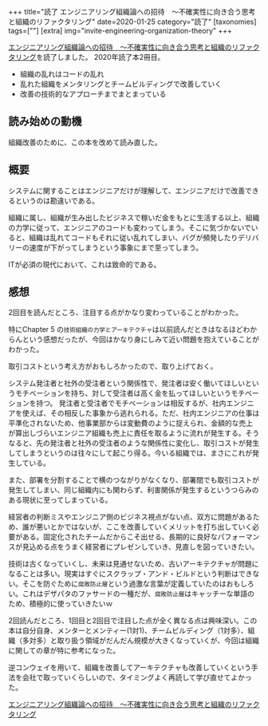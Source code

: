 +++
title="読了 エンジニアリング組織論への招待　～不確実性に向き合う思考と組織のリファクタリング"
date=2020-01-25
category="読了"
[taxonomies]
tags=[""]
[extra]
img="invite-engineering-organization-theory"
+++

[エンジニアリング組織論への招待　～不確実性に向き合う思考と組織のリファクタリング](https://amzn.to/2QoYAA6)を読了しました。
2020年読了本2冊目。
	
* 組織の乱れはコードの乱れ
* 乱れた組織をメンタリングとチームビルディングで改善していく
* 改善の技術的なアプローチまでまとまっている

## 読み始めの動機

組織改善のために、この本を改めて読み直した。

## 概要

システムに関することはエンジニアだけが理解して、エンジニアだけで改善できるというのは勘違いである。

組織に属し、組織が生み出したビジネスで稼いだ金をもとに生活する以上、組織の力学に従って、エンジニアのコードも変わってしまう。そこに気づかないでいると、組織は乱れてコードもそれに従い乱れてしまい、バグが頻発したりデリバリーの速度が下がってしまうという事象にまで至ってしまう。

ITが必須の現代において、これは致命的である。

## 感想

2回目を読んだところ、注目する点がかなり変わっていることがわかった。

特にChapter 5 の`技術組織の力学とアーキテクチャ`は以前読んだときはなるほどわからんという感想だったが、今回はかなり身にしみて近い問題を抱えていることがわかった。

取引コストという考え方がおもしろかったので、取り上げておく。

システム発注者と社外の受注者という関係性で、発注者は安く働いてほしいというモチベーションを持ち、対して受注者は高く金を払ってほしいというモチベーションを持つ。
発注者と受注者でモチベーションは相反するが、社内エンジニアを使えば、その相反した事象から逃れられる。ただ、社内エンジニアの仕事は平準化されないため、他事業部からは変動費のように捉えられ、金額的な売上が算出しづらいエンジニア組織も売上に責任を取るように流れが発生する。そうなると、先の発注者と社外の受注者のような関係性に変化し、取引コストが発生してしまうというのは往々にして起こり得る。今いる組織では、まさにこれが発生している。

また、部署を分割することで横のつながりがなくなり、部署間でも取引コストが発生してしまい、同じ組織内にも関わらず、利害関係が発生するというつらみのある現状に至ってしまっている。

経営者の判断ミスやエンジニア側のビジネス視点がない点、双方に問題があるため、誰が悪いとかではないが、ここを改善していくメリットを打ち出していく必要がある。固定化されたチームだからこそ出せる、長期的に良好なパフォーマンスが見込める点をうまく経営者にプレゼンしていき、見直しを図っていきたい。

技術は古くなっていくし、未来は見通せないため、古いアーキテクチャが問題になることは多い。現実はすぐにスクラップ・アンド・ビルドという判断はできない。そこを防ぐために`腐敗防止層`という過激な言葉が定義していたのはおもしろい。これはデザパタのファサードの一種だが、`腐敗防止層`はキャッチーな単語のため、積極的に使っていきたいｗ

2回読んだところ、1回目と2回目で注目した点が全く異なる点は興味深い。この本は自分自身、メンターとメンティー(1対1)、チームビルディング（1対多）、組織（多対多）と取り扱う領域がだんだん規模が大きくなっていくが、今回は組織に関しての章が特に参考になった。

逆コンウェイを用いて、組織を改善してアーキテクチャも改善していくという手法を会社で取っていくらしいので、タイミングよく再読して学び直せてよかった。

[エンジニアリング組織論への招待　～不確実性に向き合う思考と組織のリファクタリング](https://amzn.to/2QoYAA6)
